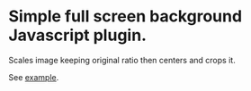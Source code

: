 Simple full screen background Javascript plugin.
================================================

Scales image keeping original ratio then centers and crops it.

See [example](http://projects.blacksoft.eu/eu.blacksoft.fs-bg/example.html).
